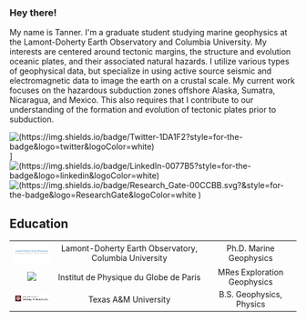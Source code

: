 ### Hey there!

My name is Tanner. I'm a graduate student studying marine geophysics at the Lamont-Doherty Earth Observatory and Columbia University. My interests are centered around tectonic margins, the structure and evolution oceanic plates, and their associated natural hazards. I utilize various types of geophysical data, but specialize in using active source seismic and electromagnetic data to image the earth on a crustal scale. My current work focuses on the hazardous subduction zones offshore Alaska, Sumatra, Nicaragua, and Mexico. This also requires that I contribute to our understanding of the formation and evolution of tectonic plates prior to subduction. 

![(https://img.shields.io/badge/Twitter-1DA1F2?style=for-the-badge&logo=twitter&logoColor=white)](https://twitter.com/TannerAcquisto)]
![(https://img.shields.io/badge/LinkedIn-0077B5?style=for-the-badge&logo=linkedin&logoColor=white)](https://www.linkedin.com/in/TannerAcquisto/)
![(https://img.shields.io/badge/Research_Gate-00CCBB.svg?&style=for-the-badge&logo=ResearchGate&logoColor=white
)](https://www.researchgate.net/profile/Tanner-Acquisto)

## Education
| | | |
|:--:|:--:|:--:|
| <img width="100" src="./logos/ldeo_cu.jpg"></img> |Lamont-Doherty Earth Observatory, Columbia University | Ph.D. Marine Geophysics |
| <img width="100" src="./logos/ipgp_dp.jpg"></img> |Institut de Physique du Globe de Paris | MRes Exploration Geophysics |
| <img width="100" src="./logos/tamu_geo.png"></img> |Texas A&M University |  B.S. Geophysics, Physics|
